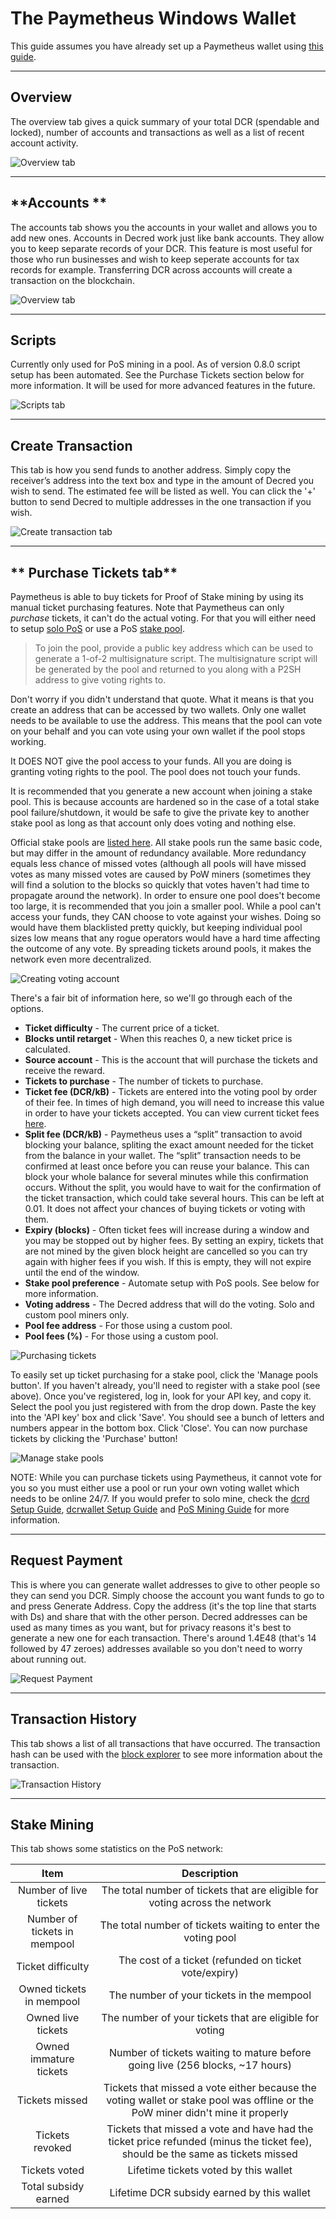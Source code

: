 # **The Paymetheus Windows Wallet** #
This guide assumes you have already set up a Paymetheus wallet using [this guide](paymetheus.md).

---

## **Overview** ##
The overview tab gives a quick summary of your total DCR (spendable and locked), number of accounts and transactions as well as a list 
of recent account activity.  

![Overview tab](/img/Paymetheus-overview.png)  

---


## **Accounts  ** ##
The accounts tab shows you the accounts in your wallet and allows you to add new ones.
Accounts in Decred work just like bank accounts. 
They allow you to keep separate records of your DCR. This feature is most 
useful for those who run businesses and wish to keep seperate accounts for 
tax records for example. Transferring DCR across accounts will create a 
transaction on the blockchain.  

![Overview tab](/img/Paymetheus-accounts.png)  

---


## **Scripts** ##
Currently only used for PoS mining in a pool. As of version 0.8.0
script setup has been automated. See the Purchase Tickets section below for more information.
It will be used for more advanced features in the future.  

![Scripts tab](/img/Paymetheus-import-script.png)  

---


## **Create Transaction** ##
This tab is how you send funds to another address. Simply copy the receiver’s
address into the text box and type in the amount of Decred you wish to send.
The estimated fee will be listed as well. You can click the '+' button to 
send Decred to multiple addresses in the one transaction if you wish.  

![Create transaction tab](/img/Paymetheus-send.png)  

---


## ** Purchase Tickets tab** ##

Paymetheus is able to buy tickets for Proof of Stake mining by using its manual ticket
purchasing features. Note that Paymetheus can only *purchase* tickets, it can't do the
actual voting. For that you will either need to setup [solo PoS](/mining/proof-of-stake)
or use a PoS [stake pool](/mining/proof-of-stake.md#sign-up-for-a-stake-pool).

> To join the pool, provide a public key address which can be used to generate a
> 1-of-2 multisignature script. The multisignature script will be generated by
> the pool and returned to you along with a P2SH address to give voting rights to.  

Don't worry if you didn't understand that quote. What it means is that you create
an address that can be accessed by two wallets. Only one wallet needs to be available
to use the address. This means that the pool can vote on your behalf and you can vote
using your own wallet if the pool stops working.  

It DOES NOT give the pool access to your funds. All you are doing is granting voting
rights to the pool. The pool does not touch your funds. 

It is recommended that you generate a new account when joining a stake pool. This is
because accounts are hardened so in the case of a total stake pool
failure/shutdown, it would be safe to give the private key to another stake pool
as long as that account only does voting and nothing else.  

Official stake pools are [listed here](/mining/proof-of-stake#sign-up-for-a-stake-pool).
All stake pools run the same basic code, but may differ in the amount of redundancy available.
More redundancy equals less chance of missed votes (although all pools will have missed votes
as many missed votes are caused by PoW miners (sometimes they will find a solution to the blocks
so quickly that votes haven't had time to propagate around the network). In order to ensure one pool
does't become too large, it is recommended that you join a smaller pool. While a pool can't access your funds,
they CAN choose to vote against your wishes. Doing so would have them blacklisted pretty quickly, but
keeping individual pool sizes low means that any rogue operators would have a hard time affecting 
the outcome of any vote. By spreading tickets around pools, it makes the network even more decentralized.

![Creating voting account](/img/Paymetheus-create-voting-account.png)  

There's a fair bit of information here, so we'll go through each of the options.

* **Ticket difficulty** - The current price of a ticket.
* **Blocks until retarget** - When this reaches 0, a new ticket price is calculated.
* **Source account** - This is the account that will purchase the tickets and receive the reward.
* **Tickets to purchase** - The number of tickets to purchase.
* **Ticket fee (DCR/kB)** - Tickets are entered into the voting pool by order of their fee. In times of high demand,
                        you will need to increase this value in order to have your tickets accepted.
						You can view current ticket fees [here](https://www.dcrstats.com).
* **Split fee (DCR/kB)** - Paymetheus uses a “split” transaction to avoid blocking your balance, spliting the
                       exact amount needed for the ticket from the balance in your wallet. The “split” transaction
                       needs to be confirmed at least once before you can reuse your balance. This can block your 
                       whole balance for several minutes while this confirmation occurs. Without the split, you
                       would have to wait for the confirmation of the ticket transaction, which could take several hours.
                       This can be left at 0.01. It does not affect your chances of buying tickets or voting with them.
* **Expiry (blocks)** - Often ticket fees will increase during a window and you may be stopped out by higher fees. By setting an
					expiry, tickets that are not mined by the given block height are cancelled so you can try again
					with higher fees if you wish. If this is empty, they will not expire until the end of the window.
* **Stake pool preference** - Automate setup with PoS pools. See below for more information.
* **Voting address** - The Decred address that will do the voting. Solo and custom pool miners only.
* **Pool fee address** - For those using a custom pool.
* **Pool fees (%)** - For those using a custom pool.

![Purchasing tickets](/img/Paymetheus-ticket-purchasing.png)  

To easily set up ticket purchasing for a stake pool, click the 'Manage pools button'. If you haven't already,
you'll need to register with a stake pool (see above). Once you've registered, log in, look for your API key, and copy it.
Select the pool you just registered with from the drop down. Paste the key into the 'API key' box and click 'Save'.
You should see a bunch of letters and numbers appear in the bottom box. Click 'Close'. You can now purchase
tickets by clicking the 'Purchase' button!

![Manage stake pools](/img/Paymetheus-manage-stake-pool.png)
			
NOTE: While you can purchase tickets using Paymetheus, it cannot vote for you so you must either use a pool
or run your own voting wallet which needs to be online 24/7. If you would prefer to solo mine,
check the [dcrd Setup Guide](/getting-started/user-guides/dcrd-setup.md), [dcrwallet Setup Guide](/getting-started/user-guides/dcrd-setup.md) and [PoS Mining Guide](/mining/proof-of-stake.md) for more information.

---

## **Request Payment** ##
This is where you can generate wallet addresses to give to other people so they can
send you DCR. Simply choose the account you want funds to go to and press Generate Address.
Copy the address (it's the top line that starts with Ds) and share that with the other person.
Decred addresses can be used as many times as you want, but for privacy reasons it's best
to generate a new one for each transaction. There's around 1.4E48 (that's 14 followed by 47 zeroes)
addresses available so you don't need to worry about running out.  

![Request Payment](/img/Paymetheus-receive.png)  

---


## **Transaction History** ##
This tab shows a list of all transactions that have occurred. The transaction hash can be used with the
[block explorer](/getting-started/using-the-block-explorer.md) to see more information about the transaction.  

![Transaction History](/img/Paymetheus-transactions.png)  

---


## **Stake Mining** ##
This tab shows some statistics on the PoS network:  

Item                         | Description
:-----------------------------:|:------------------------------------------------------------:
Number of live tickets       | The total number of tickets that are eligible for voting across the network
Number of tickets in mempool | The total number of tickets waiting to enter the voting pool
Ticket difficulty            | The cost of a ticket (refunded on ticket vote/expiry)
Owned tickets in mempool     | The number of your tickets in the mempool
Owned live tickets           | The number of your tickets that are eligible for voting
Owned immature tickets       | Number of tickets waiting to mature before going live (256 blocks, ~17 hours)
Tickets missed               | Tickets that missed a vote either because the voting wallet or stake pool was offline or the PoW miner didn't mine it properly
Tickets revoked              | Tickets that missed a vote and have had the ticket price refunded (minus the ticket fee), should be the same as tickets missed
Tickets voted                | Lifetime tickets voted by this wallet
Total subsidy earned         | Lifetime DCR subsidy earned by this wallet
